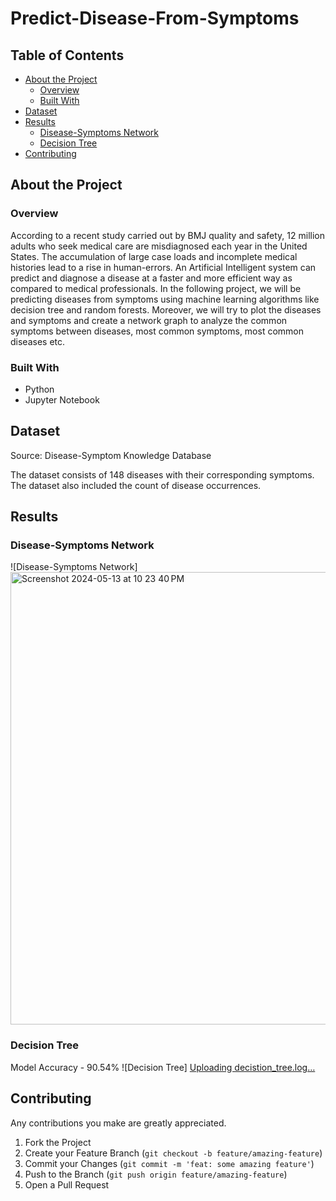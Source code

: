 # Predict-Disease-From-Symptoms

## Table of Contents
- [About the Project](#about-the-project)
  - [Overview](#overview)
  - [Built With](#built-with)
- [Dataset](#dataset)
- [Results](#results)
  - [Disease-Symptoms Network](#disease-symptoms-network)
  - [Decision Tree](#decision-tree)
- [Contributing](#contributing)

## About the Project

### Overview
According to a recent study carried out by BMJ quality and safety, 12 million adults who seek medical care are misdiagnosed each year in the United States. The accumulation of large case loads and incomplete medical histories lead to a rise in human-errors. An Artificial Intelligent system can predict and diagnose a disease at a faster and more efficient way as compared to medical professionals. In the following project, we will be predicting diseases from symptoms using machine learning algorithms like decision tree and random forests. Moreover, we will try to plot the diseases and symptoms and create a network graph to analyze the common symptoms between diseases, most common symptoms, most common diseases etc.

### Built With
- Python
- Jupyter Notebook

## Dataset
Source: Disease-Symptom Knowledge Database

The dataset consists of 148 diseases with their corresponding symptoms. The dataset also included the count of disease occurrences.

## Results

### Disease-Symptoms Network
![Disease-Symptoms Network]
<img width="724" alt="Screenshot 2024-05-13 at 10 23 40 PM" src="https://github.com/naresy/naresy-Thirty_Days_Data_Engineering_challenge_9th-and-10th_Day/assets/45518442/df6ec9ff-61fb-4022-acda-b9a42bac38ba">


### Decision Tree
Model Accuracy - 90.54%
![Decision Tree]
[Uploading decistion_tree.log…]()


## Contributing
Any contributions you make are greatly appreciated.
1. Fork the Project
2. Create your Feature Branch (`git checkout -b feature/amazing-feature`)
3. Commit your Changes (`git commit -m 'feat: some amazing feature'`)
4. Push to the Branch (`git push origin feature/amazing-feature`)
5. Open a Pull Request

